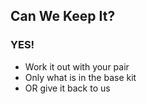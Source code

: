 ##  Can We Keep It?

### YES!

- Work it out with your pair
- Only what is in the base kit
- OR give it back to us
